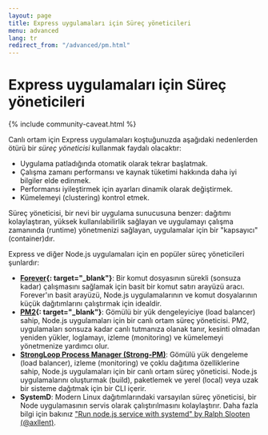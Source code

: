 ```yaml
---
layout: page
title: Express uygulamaları için Süreç yöneticileri
menu: advanced
lang: tr
redirect_from: "/advanced/pm.html"
---
```


# Express uygulamaları için Süreç yöneticileri

{% include community-caveat.html %}

Canlı ortam için Express uygulamaları koştuğunuzda aşağıdaki nedenlerden ötürü bir _süreç yöneticisi_ kullanmak faydalı olacaktır:

- Uygulama patladığında otomatik olarak tekrar başlatmak.
- Çalışma zamanı performansı ve kaynak tüketimi hakkında daha iyi bilgiler elde edinmek.
- Performansı iyileştirmek için ayarları dinamik olarak değiştirmek.
- Kümelemeyi (clustering) kontrol etmek.

Süreç yöneticisi, bir nevi bir uygulama sunucusuna benzer: dağıtımı kolaylaştıran, yüksek kullanılabilirlik sağlayan ve uygulamayı çalışma zamanında (runtime) yönetmenizi sağlayan, uygulamalar için bir "kapsayıcı" (container)dır.

Express ve diğer Node.js uygulamaları için en popüler süreç yöneticileri şunlardır:

- **[Forever](https://github.com/foreverjs/forever){: target="\_blank"}**: Bir komut dosyasının sürekli (sonsuza kadar) çalışmasını sağlamak için basit bir komut satırı arayüzü aracı. Forever'ın basit arayüzü, Node.js uygulamalarının ve komut dosyalarının küçük dağıtımlarını çalıştırmak için idealdir.
- **[PM2](https://github.com/Unitech/pm2){: target="\_blank"}**: Gömülü bir yük dengeleyiciye (load balancer) sahip, Node.js uygulamaları için bir canlı ortam süreç yöneticisi. PM2, uygulamaları sonsuza kadar canlı tutmanıza olanak tanır, kesinti olmadan yeniden yükler, loglamayı, izleme (monitoring) ve kümelemeyi yönetmenize yardımcı olur.
- **[StrongLoop Process Manager (Strong-PM)](http://strong-pm.io/)**: Gömülü yük dengeleme (load balancer), izleme (monitoring) ve çoklu dağıtıma özelliklerine sahip, Node.js uygulamaları için bir canlı ortam süreç yöneticisi. Node.js uygulamalarını oluşturmak (build), paketlemek ve yerel (local) veya uzak bir sisteme dağıtmak için bir CLI içerir.
- **SystemD**: Modern Linux dağıtımlarındaki varsayılan süreç yöneticisi, bir Node uygulamasının servis olarak çalıştırılmasını kolaylaştırır. Daha fazla bilgi için bakınız ["Run node.js service with systemd" by Ralph Slooten (@axllent)](https://www.axllent.org/docs/view/nodejs-service-with-systemd/).
